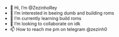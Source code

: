 - 👋 Hi, I’m @ZezinhoRey
- 👀 I’m interested in beeing dumb and building roms
- 🌱 I’m currently learning build roms
- 💞️ I’m looking to collaborate on idk
- 📫 How to reach me pm on telegram @zezinh0
